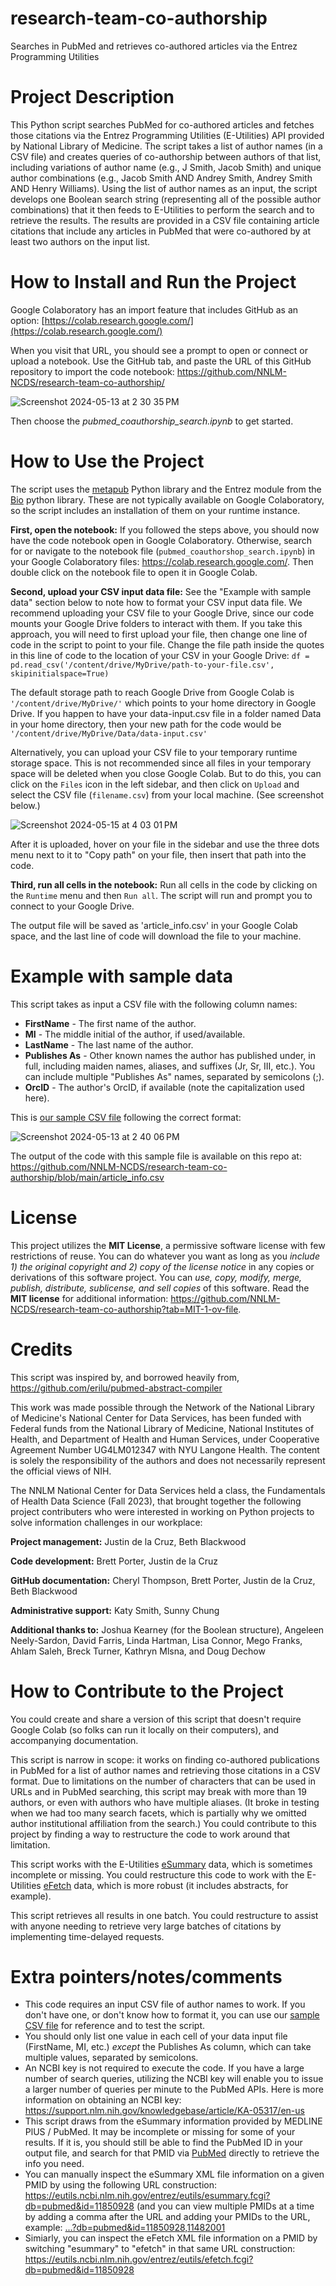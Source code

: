 # research-team-co-authorship
Searches in PubMed and retrieves co-authored articles via the Entrez Programming Utilities

# Project Description
This Python script searches PubMed for co-authored articles and fetches those citations via the Entrez Programming Utilities (E-Utilities) API provided by National Library of Medicine. The script takes a list of author names (in a CSV file) and creates queries of co-authorship between authors of that list, including variations of author name (e.g., J Smith,  Jacob Smith) and unique author combinations (e.g., Jacob Smith AND Andrey Smith, Andrey Smith AND Henry Williams). Using the list of author names as an input, the script develops one Boolean search string (representing all of the possible author combinations) that it then feeds to E-Utilities to perform the search and to retrieve the results. The results are provided in a CSV file containing article citations that include any articles in PubMed that were co-authored by at least two authors on the input list. 

# How to Install and Run the Project
Google Colaboratory has an import feature that includes GitHub as an option:
[https://colab.research.google.com/](https://colab.research.google.com/)

When you visit that URL, you should see a prompt to open or connect or upload a notebook. Use the GitHub tab, and paste the URL of this GitHub repository to import the code notebook: https://github.com/NNLM-NCDS/research-team-co-authorship/

![Screenshot 2024-05-13 at 2 30 35 PM](https://github.com/NNLM-NCDS/research-team-co-authorship/assets/23493464/12acd701-f2f8-42e4-9acb-bb7472d31251)

Then choose the *pubmed_coauthorship_search.ipynb* to get started.

# How to Use the Project
The script uses the [metapub](https://github.com/metapub/metapub) Python library and the Entrez module from the [Bio](https://biopython.org/docs/1.75/api/Bio.Entrez.html) python library. These are not typically available on Google Colaboratory, so the script includes an installation of them on your runtime instance.

**First, open the notebook:** If you followed the steps above, you should now have the code notebook open in Google Colaboratory. Otherwise, search for or navigate to the notebook file (`pubmed_coauthorshop_search.ipynb`) in your Google Colaboratory files: https://colab.research.google.com/. Then double click on the notebook file to open it in Google Colab.

**Second, upload your CSV input data file:** See the "Example with sample data" section below to note how to format your CSV input data file. We recommend uploading your CSV file to your Google Drive, since our code mounts your Google Drive folders to interact with them. If you take this approach, you will need to first upload your file, then change one line of code in the script to point to your file. Change the file path inside the quotes in this line of code to the location of your CSV in your Google Drive: `df = pd.read_csv('/content/drive/MyDrive/path-to-your-file.csv', skipinitialspace=True)`

The default storage path to reach Google Drive from Google Colab is `'/content/drive/MyDrive/'` which points to your home directory in Google Drive. If you happen to have your data-input.csv file in a folder named Data in your home directory, then your new path for the code would be `'/content/drive/MyDrive/Data/data-input.csv'`

Alternatively, you can upload your CSV file to your temporary runtime storage space. This is not recommended since all files in your temporary space will be deleted when you close Google Colab. But to do this, you can click on the `Files` icon in the left sidebar, and then click on `Upload` and select the CSV file (`filename.csv`) from your local machine. (See screenshot below.)
  
![Screenshot 2024-05-15 at 4 03 01 PM](https://github.com/NNLM-NCDS/research-team-co-authorship/assets/23493464/32874d44-ecbe-467c-b828-31cd4b987173)

After it is uploaded, hover on your file in the sidebar and use the three dots menu next to it to "Copy path" on your file, then insert that path into the code.

**Third, run all cells in the notebook:** Run all cells in the code by clicking on the `Runtime` menu and then `Run all`. The script will run and prompt you to connect to your Google Drive.

The output file will be saved as 'article_info.csv' in your Google Colab space, and the last line of code will download the file to your machine. 

# Example with sample data
This script takes as input a CSV file with the following column names:
* **FirstName** -  The first name of the author.
* **MI** - The middle initial of the author, if used/available.
* **LastName** - The last name of the author.
* **Publishes As** - Other known names the author has published under, in full, including maiden names, aliases, and suffixes (Jr, Sr, III, etc.). You can include multiple "Publishes As" names, separated by semicolons (;).
* **OrcID** - The author's OrcID, if available (note the capitalization used here).

This is [our sample CSV file](https://github.com/NNLM-NCDS/research-team-co-authorship/blob/main/sample-author-list.csv) following the correct format:

![Screenshot 2024-05-13 at 2 40 06 PM](https://github.com/NNLM-NCDS/research-team-co-authorship/assets/23493464/62294f5a-55bb-4560-bcea-df241385766b)

The output of the code with this sample file is available on this repo at: https://github.com/NNLM-NCDS/research-team-co-authorship/blob/main/article_info.csv

# License
This project utilizes the **MIT License**, a permissive software license with few restrictions of reuse. You can do whatever you want as long as you *include 1) the original copyright and 2) copy of the license notice* in any copies or derivations of this software project. You can *use, copy, modify, merge, publish, distribute, sublicense, and sell copies* of this software. Read the **MIT license** for additional information: https://github.com/NNLM-NCDS/research-team-co-authorship?tab=MIT-1-ov-file.

# Credits

This script was inspired by, and borrowed heavily from, https://github.com/erilu/pubmed-abstract-compiler

This work was made possible through the Network of the National Library of Medicine's National Center for Data Services, has been funded with Federal funds from the National Library of Medicine, National Institutes of Health, and Department of Health and Human Services, under Cooperative Agreement Number UG4LM012347 with NYU Langone Health. The content is solely the responsibility of the authors and does not necessarily represent the official views of NIH.

The NNLM National Center for Data Services held a class, the Fundamentals of Health Data Science (Fall 2023), that brought together the following project contributers who were interested in working on Python projects to solve information challenges in our workplace: 

**Project management:** Justin de la Cruz, Beth Blackwood
 
**Code development:** Brett Porter, Justin de la Cruz
 
**GitHub documentation:** Cheryl Thompson, Brett Porter, Justin de la Cruz, Beth Blackwood
 
**Administrative support:** Katy Smith, Sunny Chung
 
**Additional thanks to:** Joshua Kearney (for the Boolean structure), Angeleen Neely-Sardon, David Farris, Linda Hartman, Lisa Connor, Mego Franks, Ahlam Saleh, Breck Turner, Kathryn Mlsna, and Doug Dechow

# How to Contribute to the Project
You could create and share a version of this script that doesn't require Google Colab (so folks can run it locally on their computers), and accompanying documentation.

This script is narrow in scope: it works on finding co-authored publications in PubMed for a list of author names and retrieving those citations in a CSV format. Due to limitations on the number of characters that can be used in URLs and in PubMed searching, this script may break with more than 19 authors, or even with authors who have multiple aliases. (It broke in testing when we had too many search facets, which is partially why we omitted author institutional affiliation from the search.) You could contribute to this project by finding a way to restructure the code to work around that limitation.

This script works with the E-Utilities [eSummary](https://www.ncbi.nlm.nih.gov/books/NBK25499/#_chapter4_ESummary_) data, which is sometimes incomplete or missing. You could restructure this code to work with the E-Utilities [eFetch](https://www.ncbi.nlm.nih.gov/books/NBK25499/#_chapter4_EFetch_) data, which is more robust (it includes abstracts, for example).

This script retrieves all results in one batch. You could restructure to assist with anyone needing to retrieve very large batches of citations by implementing time-delayed requests.

# Extra pointers/notes/comments
* This code requires an input CSV file of author names to work. If you don't have one, or don't know how to format it, you can use our [sample CSV file](https://github.com/NNLM-NCDS/research-team-co-authorship/blob/main/sample-author-list.csv) for reference and to test the script.
* You should only list one value in each cell of your data input file (FirstName, MI, etc.) *except* the Publishes As column, which can take multiple values, separated by semicolons.
* An NCBI key is not required to execute the code. If you have a large number of search queries, utilizing the NCBI key will enable you to issue a larger number of queries per minute to the PubMed APIs. Here is more information on obtaining an NCBI key: https://support.nlm.nih.gov/knowledgebase/article/KA-05317/en-us
* This script draws from the eSummary information provided by MEDLINE PlUS / PubMed. It may be incomplete or missing for some of your results. If it is, you should still be able to find the PubMed ID in your output file, and search for that PMID via [PubMed](https://pubmed.ncbi.nlm.nih.gov/) directly to retrieve the info you need.
* You can manually inspect the eSummary XML file information on a given PMID by using the following URL construction: https://eutils.ncbi.nlm.nih.gov/entrez/eutils/esummary.fcgi?db=pubmed&id=11850928 (and you can view multiple PMIDs at a time by adding a comma after the URL and adding your PMIDs to the URL, example: [...?db=pubmed&id=11850928,11482001](https://eutils.ncbi.nlm.nih.gov/entrez/eutils/esummary.fcgi?db=pubmed&id=11850928)
* Simiarly, you can inspect the eFetch XML file information on a PMID by switching "esummary" to "efetch" in that same URL construction: https://eutils.ncbi.nlm.nih.gov/entrez/eutils/efetch.fcgi?db=pubmed&id=11850928
